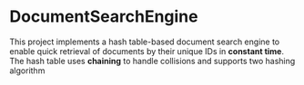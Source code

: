 # DocumentSearchEngine
This project implements a hash table-based document search engine to enable quick retrieval of documents by their unique IDs in **constant time**. The hash table uses **chaining** to handle collisions and supports two hashing algorithm
